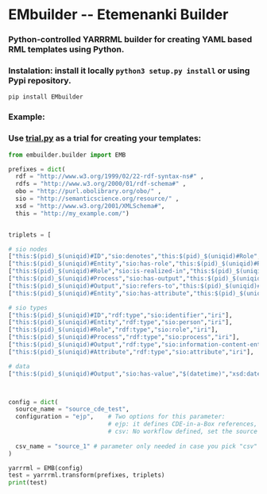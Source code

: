 # **EMbuilder** -- **Etemenanki Builder**
### Python-controlled YARRRML builder for creating YAML based RML templates using Python.

### **Instalation:** install it locally ```python3 setup.py install``` or using Pypi repository.

```
pip install EMbuilder
```
### **Example:** 
### Use [trial.py](https://github.com/pabloalarconm/EMbuilder/blob/main/trial.py) as a trial for creating your templates:

```python
from embuilder.builder import EMB

prefixes = dict(
  rdf = "http://www.w3.org/1999/02/22-rdf-syntax-ns#" ,
  rdfs = "http://www.w3.org/2000/01/rdf-schema#" ,
  obo = "http://purl.obolibrary.org/obo/" ,
  sio = "http://semanticscience.org/resource/" ,
  xsd = "http://www.w3.org/2001/XMLSchema#",
  this = "http://my_example.com/")


triplets = [

# sio nodes
["this:$(pid)_$(uniqid)#ID","sio:denotes","this:$(pid)_$(uniqid)#Role","iri"],
["this:$(pid)_$(uniqid)#Entity","sio:has-role","this:$(pid)_$(uniqid)#Role","iri"],
["this:$(pid)_$(uniqid)#Role","sio:is-realized-in","this:$(pid)_$(uniqid)#Process","iri"],
["this:$(pid)_$(uniqid)#Process","sio:has-output","this:$(pid)_$(uniqid)#Output","iri"],
["this:$(pid)_$(uniqid)#Output","sio:refers-to","this:$(pid)_$(uniqid)#Attribute","iri"],
["this:$(pid)_$(uniqid)#Entity","sio:has-attribute","this:$(pid)_$(uniqid)#Attribute","iri"],

# sio types
["this:$(pid)_$(uniqid)#ID","rdf:type","sio:identifier","iri"],
["this:$(pid)_$(uniqid)#Entity","rdf:type","sio:person","iri"],
["this:$(pid)_$(uniqid)#Role","rdf:type","sio:role","iri"],
["this:$(pid)_$(uniqid)#Process","rdf:type","sio:process","iri"],
["this:$(pid)_$(uniqid)#Output","rdf:type","sio:information-content-entity","iri"],
["this:$(pid)_$(uniqid)#Attribute","rdf:type","sio:attribute","iri"],

# data
["this:$(pid)_$(uniqid)#Output","sio:has-value","$(datetime)","xsd:date"]]



config = dict(
  source_name = "source_cde_test",
  configuration = "ejp",    # Two options for this parameter:
                            # ejp: it defines CDE-in-a-Box references, being compatible with this workflow  
                            # csv: No workflow defined, set the source configuration for been used by CSV as data source
                            
  csv_name = "source_1" # parameter only needed in case you pick "csv" as configuration
)

yarrrml = EMB(config)
test = yarrrml.transform(prefixes, triplets)
print(test)
```
